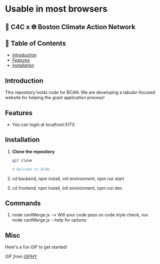 # Usable in most browsers

## 🚀 C4C x 🌐 Boston Climate Action Network

## 📖 Table of Contents
- [Introduction](#introduction)
- [Features](#features)
- [Installation](#installation)

## Introduction
This repository holds code for BCAN. We are developing a tabular-focused website for helping the grant application process!

## Features
- You can login at localhost:5173.

## Installation
1. **Clone the repository**

   ```bash
   git clone

   # Welcome to BCAN..
2. cd backend, npm install, init environment, npm run start
3. cd frontend, npm install, init environment, npm run dev


## Commands
1. node canIMerge.js --> Will your code pass on code style check, run node canIMerge.js --help for options

## Misc
Here's a fun GIF to get started!

*GIF from [GIPHY](https://i.giphy.com/media/v1.Y2lkPTc5MGI3NjExY2VjNWJ4dnBnNWt2ajcxdmdkazJkY2YxYXk4b3J4a3BqN3dveWdqeSZlcD12MV9pbnRlcm5hbF9naWZfYnlfaWQmY3Q9Zw/LHZyixOnHwDDy/giphy.gif)*
